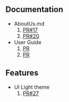 

## Documentation

+ AboutUs.md
  1. [PR#17](https://github.com/AY2122S2-TIC4002-F18-3/tp2/pull/18/files)
  2. [PR#20](https://github.com/AY2122S2-TIC4002-F18-3/tp2/pull/20/files)
+ User Guide
  1. [PR](https://github.com/AY2122S2-TIC4002-F18-3/tp2/pull/23/files)
  2. [PR]()

## Features 

+ UI Light theme 
  1. [PR#27](https://github.com/AY2122S2-TIC4002-F18-3/tp2/pull/27/files)
